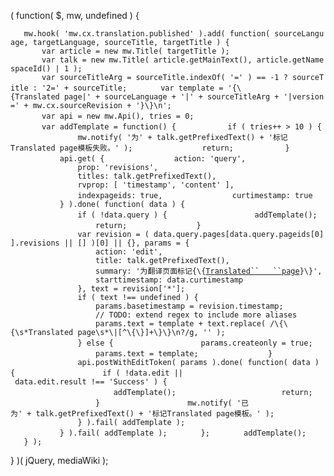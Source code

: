 ( function( $, mw, undefined ) {

`   mw.hook( 'mw.cx.translation.published' ).add( function( sourceLanguage, targetLanguage, sourceTitle, targetTitle ) {`
`       var article = new mw.Title( targetTitle );`
`       var talk = new mw.Title( article.getMainText(), article.getNamespaceId() | 1 );`
`       var sourceTitleArg = sourceTitle.indexOf( '=' ) == -1 ? sourceTitle : '2=' + sourceTitle;`
`       var template = '{\{Translated page|' + sourceLanguage + '|' + sourceTitleArg + '|version=' + mw.cx.sourceRevision + '}\}\n';`
`       var api = new mw.Api(), tries = 0;`
`       `
`       var addTemplate = function() {`
`           if ( tries++ > 10 ) {`
`               mw.notify( '为' + talk.getPrefixedText() + '标记Translated page模板失败。' );`
`               return;`
`           }`
`           api.get( {`
`               action: 'query',`
`               prop: 'revisions',`
`               titles: talk.getPrefixedText(),`
`               rvprop: [ 'timestamp', 'content' ],`
`               indexpageids: true,`
`               curtimestamp: true`
`           } ).done( function( data ) {`
`               if ( !data.query ) {`
`                   addTemplate();`
`                   return;`
`               }`
`               var revision = ( data.query.pages[data.query.pageids[0]].revisions || [] )[0] || {}, params = {`
`                   action: 'edit',`
`                   title: talk.getPrefixedText(),`
`                   summary: '为翻译页面标记{\{`[`Translated``   ``page`](https://zh.wikipedia.org/wiki/Template:Translated_page "wikilink")`}\}',`
`                   starttimestamp: data.curtimestamp`
`               }, text = revision['*'];`
`               if ( text !== undefined ) {`
`                   params.basetimestamp = revision.timestamp;`
`                   // TODO: extend regex to include more aliases`
`                   params.text = template + text.replace( /\{\{\s*Translated page\s*\|[^\{\}]+\}\}\n?/g, '' );`
`               } else {`
`                   params.createonly = true;`
`                   params.text = template;`
`               }`
`               api.postWithEditToken( params ).done( function( data ) {`
`                   if ( !data.edit || data.edit.result !== 'Success' ) {`
`                       addTemplate();`
`                       return;`
`                   }`
`                   mw.notify( '已为' + talk.getPrefixedText() + '标记Translated page模板。' );`
`               } ).fail( addTemplate );`
`           } ).fail( addTemplate );`
`       };`
`       addTemplate();`
`   } );`

} )( jQuery, mediaWiki );